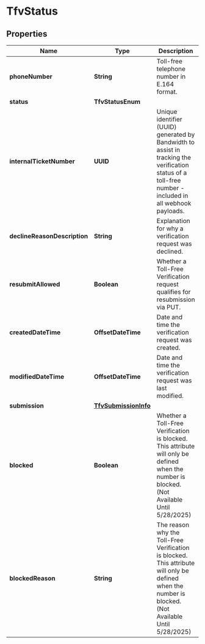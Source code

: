 

# TfvStatus


## Properties

| Name | Type | Description | Notes |
|------------ | ------------- | ------------- | -------------|
|**phoneNumber** | **String** | Toll-free telephone number in E.164 format. |  [optional] |
|**status** | **TfvStatusEnum** |  |  [optional] |
|**internalTicketNumber** | **UUID** | Unique identifier (UUID) generated by Bandwidth to assist in tracking the verification status of a toll-free number - included in all webhook payloads. |  [optional] |
|**declineReasonDescription** | **String** | Explanation for why a verification request was declined. |  [optional] |
|**resubmitAllowed** | **Boolean** | Whether a Toll-Free Verification request qualifies for resubmission via PUT. |  [optional] |
|**createdDateTime** | **OffsetDateTime** | Date and time the verification request was created. |  [optional] |
|**modifiedDateTime** | **OffsetDateTime** | Date and time the verification request was last modified. |  [optional] |
|**submission** | [**TfvSubmissionInfo**](TfvSubmissionInfo.md) |  |  [optional] |
|**blocked** | **Boolean** | Whether a Toll-Free Verification is blocked. This attribute will only be defined when the number is blocked. (Not Available Until 5/28/2025) |  [optional] |
|**blockedReason** | **String** | The reason why the Toll-Free Verification is blocked. This attribute will only be defined when the number is blocked. (Not Available Until 5/28/2025) |  [optional] |



